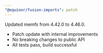 ```yaml
---
"@equinor/fusion-imports": patch
---
```


Updated memfs from 4.42.0 to 4.46.0.

- Patch update with internal improvements
- No breaking changes to public API
- All tests pass, build successful
